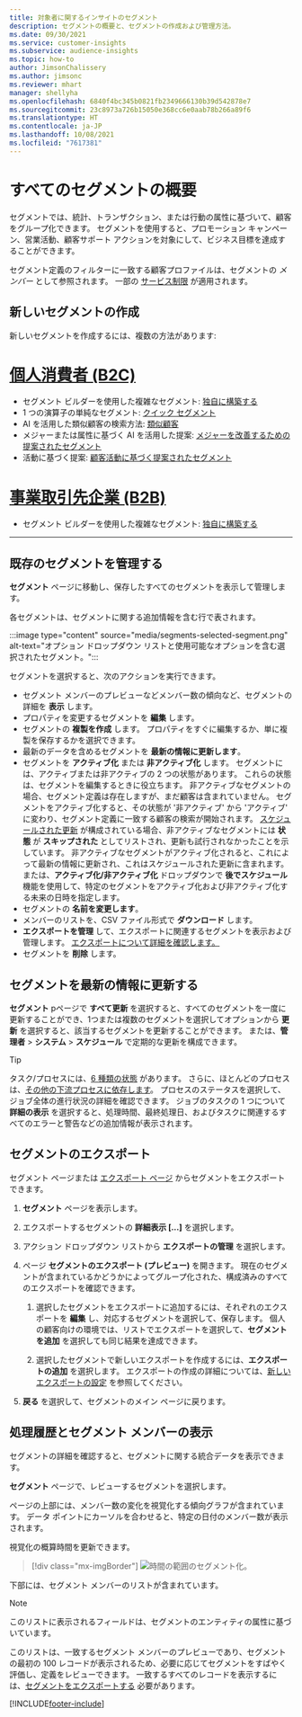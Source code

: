 ```yaml
---
title: 対象者に関するインサイトのセグメント
description: セグメントの概要と、セグメントの作成および管理方法。
ms.date: 09/30/2021
ms.service: customer-insights
ms.subservice: audience-insights
ms.topic: how-to
author: JimsonChalissery
ms.author: jimsonc
ms.reviewer: mhart
manager: shellyha
ms.openlocfilehash: 6840f4bc345b0821fb2349666130b39d542878e7
ms.sourcegitcommit: 23c8973a726b15050e368cc6e0aab78b266a89f6
ms.translationtype: HT
ms.contentlocale: ja-JP
ms.lasthandoff: 10/08/2021
ms.locfileid: "7617381"
---
```

# <a name="segments-overview"></a>すべてのセグメントの概要

セグメントでは、統計、トランザクション、または行動の属性に基づいて、顧客をグループ化できます。 セグメントを使用すると、プロモーション キャンペーン、営業活動、顧客サポート アクションを対象にして、ビジネス目標を達成することができます。

セグメント定義のフィルターに一致する顧客プロファイルは、セグメントの *メンバー* として参照されます。 一部の [サービス制限](service-limits.md) が適用されます。

## <a name="create-a-new-segment"></a>新しいセグメントの作成

新しいセグメントを作成するには、複数の方法があります: 

# <a name="individual-customers-b2c"></a>[個人消費者 (B2C)](#tab/b2c)

- セグメント ビルダーを使用した複雑なセグメント: [独自に構築する](segment-builder.md#create-a-new-segment) 
- 1 つの演算子の単純なセグメント: [クイック セグメント](segment-builder.md#quick-segments) 
- AI を活用した類似顧客の検索方法: [類似顧客](find-similar-customer-segments.md) 
- メジャーまたは属性に基づく AI を活用した提案: [メジャーを改善するための提案されたセグメント](suggested-segments.md) 
- 活動に基づく提案: [顧客活動に基づく提案されたセグメント](suggested-segments-activity.md) 

# <a name="business-accounts-b2b"></a>[事業取引先企業 (B2B)](#tab/b2b)

- セグメント ビルダーを使用した複雑なセグメント: [独自に構築する](segment-builder.md#create-a-new-segment)

---

## <a name="manage-existing-segments"></a>既存のセグメントを管理する

**セグメント** ページに移動し、保存したすべてのセグメントを表示して管理します。

各セグメントは、セグメントに関する追加情報を含む行で表されます。

:::image type="content" source="media/segments-selected-segment.png" alt-text="オプション ドロップダウン リストと使用可能なオプションを含む選択されたセグメント。":::

セグメントを選択すると、次のアクションを実行できます。

- セグメント メンバーのプレビューなどメンバー数の傾向など、セグメントの詳細を **表示** します。
- プロパティを変更するセグメントを **編集** します。
- セグメントの **複製を作成** します。 プロパティをすぐに編集するか、単に複製を保存するかを選択できます。
- 最新のデータを含めるセグメントを **最新の情報に更新します**。
- セグメントを **アクティブ化** または **非アクティブ化** します。 セグメントには、アクティブまたは非アクティブの 2 つの状態があります。 これらの状態は、セグメントを編集するときに役立ちます。 非アクティブなセグメントの場合、セグメント定義は存在しますが、まだ顧客は含まれていません。 セグメントをアクティブ化すると、その状態が '非アクティブ' から 'アクティブ' に変わり、セグメント定義に一致する顧客の検索が開始されます。 [スケジュールされた更新](system.md#schedule-tab) が構成されている場合、非アクティブなセグメントには **状態** が **スキップされた** としてリストされ、更新も試行されなかったことを示しています。 非アクティブなセグメントがアクティブ化されると、これによって最新の情報に更新され、これはスケジュールされた更新に含まれます。
  または、**アクティブ化/非アクティブ化** ドロップダウンで **後でスケジュール** 機能を使用して、特定のセグメントをアクティブ化および非アクティブ化する未来の日時を指定します。
- セグメントの **名前を変更します**。
- メンバーのリストを、CSV ファイル形式で **ダウンロード** します。
- **エクスポートを管理** して、エクスポートに関連するセグメントを表示および管理します。 [エクスポートについて詳細を確認します。](export-destinations.md)
- セグメントを **削除** します。

## <a name="refresh-segments"></a>セグメントを最新の情報に更新する

**セグメント** pページで **すべて更新** を選択すると、すべてのセグメントを一度に更新することができ、1つまたは複数のセグメントを選択してオプションから **更新** を選択すると、該当するセグメントを更新することができます。 または、**管理者** > **システム** > **スケジュール** で定期的な更新を構成できます。

> [!TIP]
> タスク/プロセスには、[6 種類の状態](system.md#status-types) があります。 さらに、ほとんどのプロセスは、[その他の下流プロセスに依存します](system.md#refresh-policies)。 プロセスのステータスを選択して、ジョブ全体の進行状況の詳細を確認できます。 ジョブのタスクの 1 つについて **詳細の表示** を選択すると、処理時間、最終処理日、およびタスクに関連するすべてのエラーと警告などの追加情報が表示されます。

## <a name="export-segments"></a>セグメントのエクスポート

セグメント ページまたは [エクスポート ページ](export-destinations.md) からセグメントをエクスポートできます。 

1. **セグメント** ページを表示します。

1. エクスポートするセグメントの **詳細表示 [...]** を選択します。

1. アクション ドロップダウン リストから **エクスポートの管理** を選択します。

1. ページ **セグメントのエクスポート (プレビュー)** を開きます。 現在のセグメントが含まれているかどうかによってグループ化された、構成済みのすべてのエクスポートを確認できます。

   1. 選択したセグメントをエクスポートに追加するには、それぞれのエクスポートを **編集** し、対応するセグメントを選択して、保存します。 個人の顧客向けの環境では、リストでエクスポートを選択して、**セグメントを追加** を選択しても同じ結果を達成できます。

   1. 選択したセグメントで新しいエクスポートを作成するには、**エクスポートの追加** を選択します。 エクスポートの作成の詳細については、[新しいエクスポートの設定](export-destinations.md#set-up-a-new-export) を参照してください。

1. **戻る** を選択して、セグメントのメイン ページに戻ります。

## <a name="view-processing-history-and-segment-members"></a>処理履歴とセグメント メンバーの表示

セグメントの詳細を確認すると、セグメントに関する統合データを表示できます。

**セグメント** ページで、レビューするセグメントを選択します。

ページの上部には、メンバー数の変化を視覚化する傾向グラフが含まれています。 データ ポイントにカーソルを合わせると、特定の日付のメンバー数が表示されます。

視覚化の概算時間を更新できます。

> [!div class="mx-imgBorder"]
> ![時間の範囲のセグメント化。](media/segment-time-range.png "時間の範囲のセグメント化")

下部には、セグメント メンバーのリストが含まれています。

> [!NOTE]
> このリストに表示されるフィールドは、セグメントのエンティティの属性に基づいています。
>
>このリストは、一致するセグメント メンバーのプレビューであり、セグメントの最初の 100 レコードが表示されるため、必要に応じてセグメントをすばやく評価し、定義をレビューできます。 一致するすべてのレコードを表示するには、[セグメントをエクスポートする](export-destinations.md) 必要があります。

[!INCLUDE[footer-include](../includes/footer-banner.md)] 
